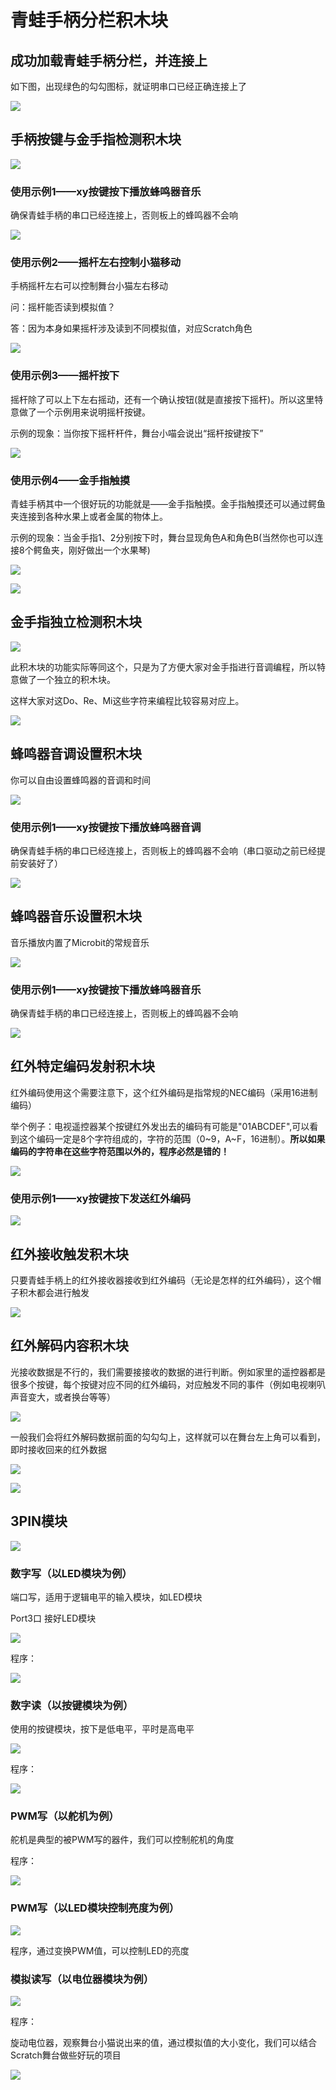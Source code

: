 # 青蛙手柄分栏积木块

## 成功加载青蛙手柄分栏，并连接上

如下图，出现绿色的勾勾图标，就证明串口已经正确连接上了

![](./images/c03_01.png)

## 手柄按键与金手指检测积木块

![](./images/c03_02.png)

### 使用示例1——xy按键按下播放蜂鸣器音乐

确保青蛙手柄的串口已经连接上，否则板上的蜂鸣器不会响

![](./images/c03_12.png)

### 使用示例2——摇杆左右控制小猫移动

手柄摇杆左右可以控制舞台小猫左右移动

问：摇杆能否读到模拟值？

答：因为本身如果摇杆涉及读到不同模拟值，对应Scratch角色

![](./images/c03_13.png)

### 使用示例3——摇杆按下

摇杆除了可以上下左右摇动，还有一个确认按钮(就是直接按下摇杆)。所以这里特意做了一个示例用来说明摇杆按键。

示例的现象：当你按下摇杆杆件，舞台小喵会说出“摇杆按键按下”

![](./images/c03_14.png)

### 使用示例4——金手指触摸

青蛙手柄其中一个很好玩的功能就是——金手指触摸。金手指触摸还可以通过鳄鱼夹连接到各种水果上或者金属的物体上。

示例的现象：当金手指1、2分别按下时，舞台显现角色A和角色B(当然你也可以连接8个鳄鱼夹，刚好做出一个水果琴)

![](./images/c03_19.png)

![](./images/c03_15.png)

## 金手指独立检测积木块

![](./images/c03_03.png)

此积木块的功能实际等同这个，只是为了方便大家对金手指进行音调编程，所以特意做了一个独立的积木块。

这样大家对这Do、Re、Mi这些字符来编程比较容易对应上。

![](./images/c03_16.png)

## 蜂鸣器音调设置积木块

你可以自由设置蜂鸣器的音调和时间

![](./images/c03_04.png)

### 使用示例1——xy按键按下播放蜂鸣器音调

确保青蛙手柄的串口已经连接上，否则板上的蜂鸣器不会响（串口驱动之前已经提前安装好了）

![](./images/c03_17.png)

## 蜂鸣器音乐设置积木块

音乐播放内置了Microbit的常规音乐

![](./images/c03_05.png)

### 使用示例1——xy按键按下播放蜂鸣器音乐

确保青蛙手柄的串口已经连接上，否则板上的蜂鸣器不会响

![](./images/c03_12.png)

## 红外特定编码发射积木块

红外编码使用这个需要注意下，这个红外编码是指常规的NEC编码（采用16进制编码）

举个例子：电视遥控器某个按键红外发出去的编码有可能是"01ABCDEF",可以看到这个编码一定是8个字符组成的，字符的范围（0~9，A~F，16进制）。**所以如果编码的字符串在这些字符范围以外的，程序必然是错的！**
 
![](./images/c03_06.png)

### 使用示例1——xy按键按下发送红外编码

![](./images/c03_18.png)

## 红外接收触发积木块

只要青蛙手柄上的红外接收器接收到红外编码（无论是怎样的红外编码），这个帽子积木都会进行触发

![](./images/c03_07.png)

## 红外解码内容积木块


光接收数据是不行的，我们需要接接收的数据的进行判断。例如家里的遥控器都是很多个按键，每个按键对应不同的红外编码，对应触发不同的事件（例如电视喇叭声音变大，或者换台等等）

![](./images/c03_08.png)

一般我们会将红外解码数据前面的勾勾勾上，这样就可以在舞台左上角可以看到，即时接收回来的红外数据

![](./images/c03_09.png)

![](./images/c03_10.png)

## 3PIN模块

![](./images/c03_11.png)

### 数字写（以LED模块为例）

端口写，适用于逻辑电平的输入模块，如LED模块

Port3口 接好LED模块

![](./images/c03_20.png)

程序：

![](./images/c03_23.png)

### 数字读（以按键模块为例）

使用的按键模块，按下是低电平，平时是高电平

![](./images/c03_22.png)

程序：

![](./images/c03_24.png)

### PWM写（以舵机为例）

舵机是典型的被PWM写的器件，我们可以控制舵机的角度

程序：

![](./images/c03_26.png)

### PWM写（以LED模块控制亮度为例）

![](./images/c03_20.png)

程序，通过变换PWM值，可以控制LED的亮度

### 模拟读写（以电位器模块为例）

![](./images/c03_21.png)

程序：

旋动电位器，观察舞台小猫说出来的值，通过模拟值的大小变化，我们可以结合Scratch舞台做些好玩的项目

![](./images/c03_25.png)